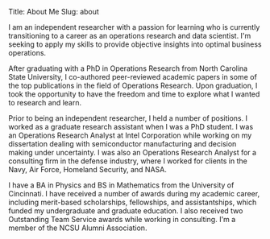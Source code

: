 Title: About Me 
Slug: about

I am an independent researcher with a passion for learning who is currently transitioning to a career as an operations research and data scientist.  I'm seeking to apply my skills to provide objective insights into optimal business operations.

After graduating with a PhD in Operations Research from North Carolina State University, I co-authored peer-reviewed academic papers in some of the top publications in the field of Operations Research.  Upon graduation, I took the opportunity to have the freedom and time to explore what I wanted to research and learn. 

Prior to being an independent researcher, I held a number of positions.  I worked as a graduate research assistant when I was a PhD student.  I was an Operations Research Analyst at Intel Corporation while working on my dissertation dealing with semiconductor manufacturing and decision making under uncertainty.  I was also an Operations Research Analyst for a consulting firm in the defense industry, where I worked for clients in the Navy, Air Force, Homeland Security, and NASA.  

I have a BA in Physics and BS in Mathematics from the University of Cincinnati.  I have received a number of awards during my academic career, including merit-based scholarships, fellowships, and assistantships, which funded my undergraduate and graduate education.  I also received two Outstanding Team Service awards while working in consulting.  I'm a member of the NCSU Alumni Association. 
